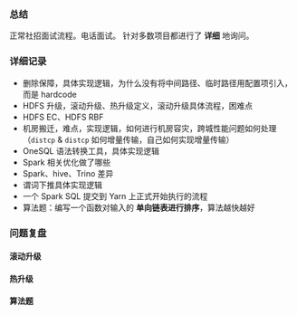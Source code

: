 ### 总结
正常社招面试流程。电话面试。
针对多数项目都进行了 **详细** 地询问。

### 详细记录
- 删除保障，具体实现逻辑，为什么没有将中间路径、临时路径用配置项引入，而是 hardcode
- HDFS 升级，滚动升级、热升级定义，滚动升级具体流程，困难点
- HDFS EC、HDFS RBF
- 机房搬迁，难点，实现逻辑，如何进行机房容灾，跨城性能问题如何处理（`distcp` & `distcp` 如何增量传输，自己如何实现增量传输）
- OneSQL 语法转换工具，具体实现逻辑
- Spark 相关优化做了哪些
- Spark、hive、Trino 差异
- 谓词下推具体实现逻辑
- 一个 Spark SQL 提交到 Yarn 上正式开始执行的流程
- 算法题：编写一个函数对输入的 **单向链表进行排序**，算法越快越好

### 问题复盘
#### 滚动升级

#### 热升级

#### 算法题
